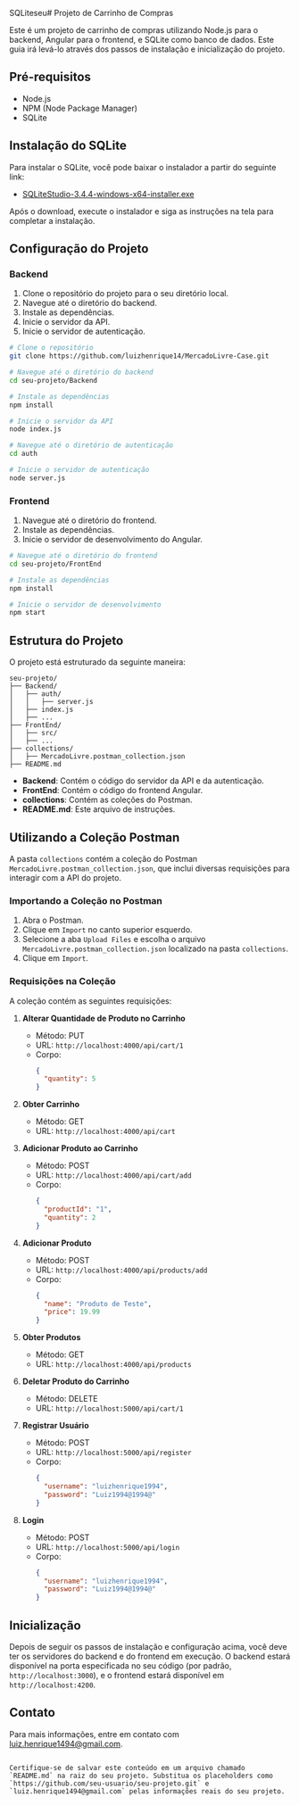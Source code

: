 SQLiteseu# Projeto de Carrinho de Compras

Este é um projeto de carrinho de compras utilizando Node.js para o backend, Angular para o frontend, e SQLite como banco de dados. Este guia irá levá-lo através dos passos de instalação e inicialização do projeto.

## Pré-requisitos

- Node.js
- NPM (Node Package Manager)
- SQLite

## Instalação do SQLite

Para instalar o SQLite, você pode baixar o instalador a partir do seguinte link:

- [SQLiteStudio-3.4.4-windows-x64-installer.exe](install\SQLiteStudio-3.4.4-windows-x64-installer.exe)

Após o download, execute o instalador e siga as instruções na tela para completar a instalação.

## Configuração do Projeto

### Backend

1. Clone o repositório do projeto para o seu diretório local.
2. Navegue até o diretório do backend.
3. Instale as dependências.
4. Inicie o servidor da API.
5. Inicie o servidor de autenticação.

```bash
# Clone o repositório
git clone https://github.com/luizhenrique14/MercadoLivre-Case.git

# Navegue até o diretório do backend
cd seu-projeto/Backend

# Instale as dependências
npm install

# Inicie o servidor da API
node index.js

# Navegue até o diretório de autenticação
cd auth

# Inicie o servidor de autenticação
node server.js
```

### Frontend

1. Navegue até o diretório do frontend.
2. Instale as dependências.
3. Inicie o servidor de desenvolvimento do Angular.

```bash
# Navegue até o diretório do frontend
cd seu-projeto/FrontEnd

# Instale as dependências
npm install

# Inicie o servidor de desenvolvimento
npm start
```

## Estrutura do Projeto

O projeto está estruturado da seguinte maneira:

```
seu-projeto/
├── Backend/
│   ├── auth/
│   │   ├── server.js
│   ├── index.js
│   ├── ...
├── FrontEnd/
│   ├── src/
│   ├── ...
├── collections/
│   ├── MercadoLivre.postman_collection.json
├── README.md
```

- **Backend**: Contém o código do servidor da API e da autenticação.
- **FrontEnd**: Contém o código do frontend Angular.
- **collections**: Contém as coleções do Postman.
- **README.md**: Este arquivo de instruções.

## Utilizando a Coleção Postman

A pasta `collections` contém a coleção do Postman `MercadoLivre.postman_collection.json`, que inclui diversas requisições para interagir com a API do projeto. 

### Importando a Coleção no Postman

1. Abra o Postman.
2. Clique em `Import` no canto superior esquerdo.
3. Selecione a aba `Upload Files` e escolha o arquivo `MercadoLivre.postman_collection.json` localizado na pasta `collections`.
4. Clique em `Import`.

### Requisições na Coleção

A coleção contém as seguintes requisições:

1. **Alterar Quantidade de Produto no Carrinho**
   - Método: PUT
   - URL: `http://localhost:4000/api/cart/1`
   - Corpo: 
     ```json
     {
       "quantity": 5
     }
     ```

2. **Obter Carrinho**
   - Método: GET
   - URL: `http://localhost:4000/api/cart`

3. **Adicionar Produto ao Carrinho**
   - Método: POST
   - URL: `http://localhost:4000/api/cart/add`
   - Corpo:
     ```json
     {
       "productId": "1",
       "quantity": 2
     }
     ```

4. **Adicionar Produto**
   - Método: POST
   - URL: `http://localhost:4000/api/products/add`
   - Corpo:
     ```json
     {
       "name": "Produto de Teste",
       "price": 19.99
     }
     ```

5. **Obter Produtos**
   - Método: GET
   - URL: `http://localhost:4000/api/products`

6. **Deletar Produto do Carrinho**
   - Método: DELETE
   - URL: `http://localhost:5000/api/cart/1`

7. **Registrar Usuário**
   - Método: POST
   - URL: `http://localhost:5000/api/register`
   - Corpo:
     ```json
     {
       "username": "luizhenrique1994",
       "password": "Luiz1994@1994@"
     }
     ```

8. **Login**
   - Método: POST
   - URL: `http://localhost:5000/api/login`
   - Corpo:
     ```json
     {
       "username": "luizhenrique1994",
       "password": "Luiz1994@1994@"
     }
     ```

## Inicialização

Depois de seguir os passos de instalação e configuração acima, você deve ter os servidores do backend e do frontend em execução. O backend estará disponível na porta especificada no seu código (por padrão, `http://localhost:3000`), e o frontend estará disponível em `http://localhost:4200`.

## Contato

Para mais informações, entre em contato com [luiz.henrique1494@gmail.com](mailto:luiz.henrique1494@gmail.com).
```

Certifique-se de salvar este conteúdo em um arquivo chamado `README.md` na raiz do seu projeto. Substitua os placeholders como `https://github.com/seu-usuario/seu-projeto.git` e `luiz.henrique1494@gmail.com` pelas informações reais do seu projeto.